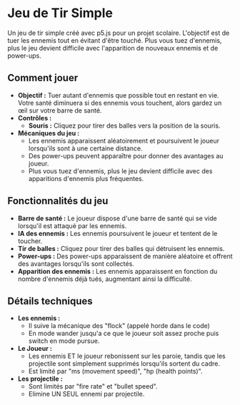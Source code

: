 # Jeu de Tir Simple

Un jeu de tir simple créé avec p5.js pour un projet scolaire. L'objectif est de tuer les ennemis tout en évitant d'être touché. Plus vous tuez d'ennemis, plus le jeu devient difficile avec l'apparition de nouveaux ennemis et de power-ups.

## Comment jouer

- **Objectif :** Tuer autant d'ennemis que possible tout en restant en vie. Votre santé diminuera si des ennemis vous touchent, alors gardez un œil sur votre barre de santé.
- **Contrôles :**
  - **Souris :** Cliquez pour tirer des balles vers la position de la souris.
- **Mécaniques du jeu :**
  - Les ennemis apparaissent aléatoirement et poursuivent le joueur lorsqu'ils sont à une certaine distance.
  - Des power-ups peuvent apparaître pour donner des avantages au joueur.
  - Plus vous tuez d'ennemis, plus le jeu devient difficile avec des apparitions d'ennemis plus fréquentes.

## Fonctionnalités du jeu

- **Barre de santé :** Le joueur dispose d'une barre de santé qui se vide lorsqu'il est attaqué par les ennemis.
- **IA des ennemis :** Les ennemis poursuivent le joueur et tentent de le toucher.
- **Tir de balles :** Cliquez pour tirer des balles qui détruisent les ennemis.
- **Power-ups :** Des power-ups apparaissent de manière aléatoire et offrent des avantages lorsqu'ils sont collectés.
- **Apparition des ennemis :** Les ennemis apparaissent en fonction du nombre d'ennemis déjà tués, augmentant ainsi la difficulté.

## Détails techniques
  - **Les ennemis :**
    - Il suive la mécanique des "flock" (appelé horde dans le code)
    - En mode wander jusqu'a ce que le joueur soit assez proche puis switch en mode pursue.
  - **Le Joueur :**
    - Les ennemis ET le joueur rebonissent sur les paroie, tandis que les projectile sont simplement supprimés lorsqu'ils sortent du cadre.
    - Est limité par "ms (movement speed)", "hp (health points)".
  - **Les projectile :**
    - Sont limités par "fire rate" et "bullet speed".
    - Elimine UN SEUL ennemi par projectile.
